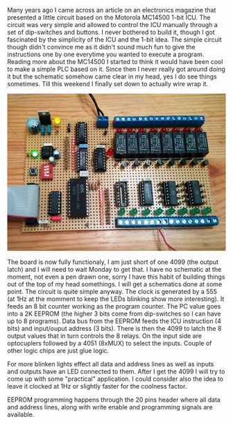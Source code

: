 
Many years ago I came across an article on an electronics magazine that presented a little circuit based on the Motorola MC14500 1-bit ICU. The circuit was very simple and allowed to control the ICU manually through a set of dip-switches and buttons. I never bothered to build it, though I got fascinated by the simplicity of the ICU and the 1-bit idea. The simple circuit though didn't convince me as it didn't sound much fun to give the instructions one by one everytime you wanted to execute a program. Reading more about the MC14500 I started to think it would have been cool to make a simple PLC based on it. Since then I never really got around doing it but the schematic somehow came clear in my head, yes I do see things sometimes. Till this weekend I finally set down to actually wire wrap it.

![Board](documentation/board.jpg)

The board is now fully functionaly, I am just short of one 4099 (the output latch) and I will need to wait Monday to get that. I have no schematic at the moment, not even a pen drawn one, sorry I have this habit of building things out of the top of my head somethings. I will get a schematics done at some point. The circuit is quite simple anyway. The clock is generated by a 555 (at 1Hz at the momment to keep the LEDs blinking show more interesting). It feeds an 8 bit counter working as the program counter. The PC value goes into a 2K EEPROM (the higher 3 bits come from dip-switches so I can have up to 8 programs). Data bus from the EEPROM feeds the ICU instruction (4 bits) and input/ouput address (3 bits). There is then the 4099 to latch the 8 output values that in turn controls the 8 relays. On the input side are optocuplers followed by a 4051 (8xMUX) to select the inputs. Couple of other logic chips are just glue logic.

For more blinken lights effect all data and address lines as well as inputs and outputs have an LED connected to them. After I get the 4099 I will try to come up with some "practical" application. I could consider also the idea to leave it clocked at 1Hz or slightly faster for the coolness factor.

EEPROM programming happens through the 20 pins header where all data and address lines, along with write enable and programming signals are available. 

